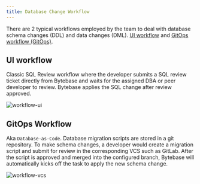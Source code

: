 ```yaml
---
title: Database Change Workflow
---
```


There are 2 typical workflows employed by the team to deal with database schema changes (DDL) and data changes (DML). [UI workflow](#ui-workflow) and [GitOps workflow (GitOps)](#gitops-workflow).

## UI workflow

Classic SQL Review workflow where the developer submits a SQL review ticket directly from Bytebase and waits for the assigned DBA or peer developer to review. Bytebase applies the SQL change after review approved.

![workflow-ui](/content/docs/workflow-ui.png)

## GitOps Workflow

Aka `Database-as-Code`. Database migration scripts are stored in a git repository. To make schema changes, a developer would create a migration script and submit for review in the corresponding VCS such as GitLab. After the script is approved and merged into the configured branch, Bytebase will automatically kicks off the task to apply the new schema change.

![workflow-vcs](/content/docs/workflow-vcs.png)
